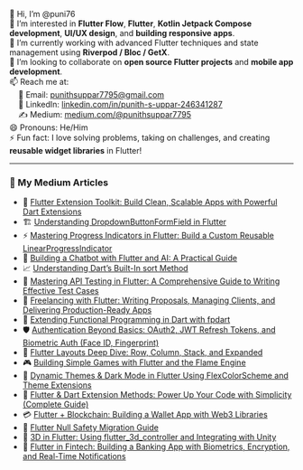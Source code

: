 👋 Hi, I’m @puni76  
👀 I’m interested in **Flutter Flow**, **Flutter**, **Kotlin Jetpack Compose development**, **UI/UX design**, and **building responsive apps**.  
🌱 I’m currently working with advanced Flutter techniques and state management using **Riverpod / Bloc / GetX**.  
💞️ I’m looking to collaborate on **open source Flutter projects** and **mobile app development**.  
📫 Reach me at:  
&nbsp;&nbsp;&nbsp;&nbsp;📧 Email: [punithsuppar7795@gmail.com](mailto:punithsuppar7795@gmail.com)  
&nbsp;&nbsp;&nbsp;&nbsp;🔗 LinkedIn: [linkedin.com/in/punith-s-uppar-246341287](https://www.linkedin.com/in/punith-s-uppar-246341287)  
&nbsp;&nbsp;&nbsp;&nbsp;✍️ Medium: [medium.com/@punithsuppar7795](https://medium.com/@punithsuppar7795)  
😄 Pronouns: He/Him  
⚡ Fun fact: I love solving problems, taking on challenges, and creating **reusable widget libraries** in Flutter!

---

### 📝 My Medium Articles

- 🧰 [Flutter Extension Toolkit: Build Clean, Scalable Apps with Powerful Dart Extensions](https://medium.com/p/1b5d9c57d9a5)  
- 🏗️ [Understanding DropdownButtonFormField in Flutter](https://medium.com/p/98d46469e2cb)  
- ⚡ [Mastering Progress Indicators in Flutter: Build a Custom Reusable LinearProgressIndicator](https://medium.com/p/68d73abf12f0)  
- 👀 [Building a Chatbot with Flutter and AI: A Practical Guide](https://medium.com/p/b8a228775f04)  
- 📈 [Understanding Dart’s Built-In sort Method](https://medium.com/p/6bc03894b34e)  
- 🧩 [Mastering API Testing in Flutter: A Comprehensive Guide to Writing Effective Test Cases](https://medium.com/p/75bf8f18b0b1)  
- 💼 [Freelancing with Flutter: Writing Proposals, Managing Clients, and Delivering Production-Ready Apps](https://medium.com/p/f595273233e3)  
- 🧠 [Extending Functional Programming in Dart with fpdart](https://medium.com/@punithsuppar7795/extending-functional-programming-in-dart-with-fpdart-f5390fb998d0)  
- 🛡️ [Authentication Beyond Basics: OAuth2, JWT Refresh Tokens, and Biometric Auth (Face ID, Fingerprint)](https://medium.com/@punithsuppar7795/authentication-beyond-basics-oauth2-jwt-refresh-tokens-and-biometric-auth-face-id-fingerprint-110d87f1edef)  
- 🧱 [Flutter Layouts Deep Dive: Row, Column, Stack, and Expanded](https://medium.com/@punithsuppar7795/flutter-layouts-deep-dive-row-column-stack-and-expanded-77688b1b82e2)  
- 🎮 [Building Simple Games with Flutter and the Flame Engine](https://medium.com/@punithsuppar7795/building-simple-games-with-flutter-and-the-flame-engine-d32195242988)  
- 🎨 [Dynamic Themes & Dark Mode in Flutter Using FlexColorScheme and Theme Extensions](https://medium.com/@punithsuppar7795/dynamic-themes-dark-mode-in-flutter-using-flexcolorscheme-and-theme-extensions-591dad03caa0)  
- 🔐 [Flutter & Dart Extension Methods: Power Up Your Code with Simplicity (Complete Guide)](https://medium.com/@punithsuppar7795/flutter-dart-extension-methods-power-up-your-code-with-simplicity-complete-guide-7b2783aa6c55)  
- 💳 [Flutter + Blockchain: Building a Wallet App with Web3 Libraries](https://medium.com/@punithsuppar7795/flutter-blockchain-building-a-wallet-app-with-web3-libraries-ebf8123f2df5)  
- 🧩 [Flutter Null Safety Migration Guide](https://medium.com/@punithsuppar7795/flutter-null-safety-migration-guide-0b9c45f0d93d)  
- 🧰 [3D in Flutter: Using flutter_3d_controller and Integrating with Unity](https://medium.com/@punithsuppar7795/3d-in-flutter-using-flutter-3d-controller-and-integrating-with-unity-e435e407518c)  
- 🏦 [Flutter in Fintech: Building a Banking App with Biometrics, Encryption, and Real-Time Notifications](https://medium.com/@punithsuppar7795/flutter-in-fintech-building-a-banking-app-with-biometrics-encryption-and-real-time-notifications-e1805a7ec73b)
